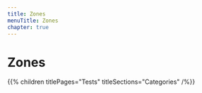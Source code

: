 ```yaml
---
title: Zones
menuTitle: Zones
chapter: true
---
```


# Zones

{{% children titlePages="Tests" titleSections="Categories" /%}}